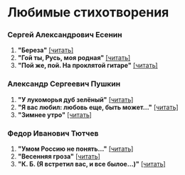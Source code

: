 # Любимые стихотворения

### Сергей Александрович Есенин

1. **"Береза"** [[читать]](./yesenin/poem-01.md)
2. **"Гой ты, Русь, моя родная"** [[читать]](./yesenin/poem-02.md)
3. **"Пой же, пой. На проклятой гитаре"** [[читать]](./yesenin/poem-03.md)

### Александр Сергеевич Пушкин

1. **"У лукоморья дуб зелёный"** [[читать]](./pushkin/poem-01.md)
2. **"Я вас любил: любовь еще, быть может…"** [[читать]](./pushkin/poem-02.md)
3. **"Зимнее утро"** [[читать]](./pushkin/poem-03.md)

### Федор Иванович Тютчев

1. **"Умом Россию не понять…"** [[читать]](./tyutchev/poem-01.md)
2. **"Весенняя гроза"** [[читать]](./tyutchev/poem-02.md)
3. **"К. Б. (Я встретил вас, и все былое…)"** [[читать]](./tyutchev/poem-03.md)
